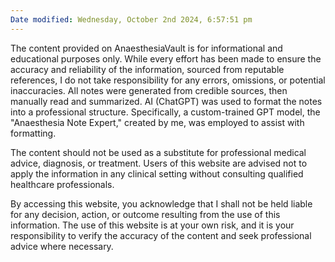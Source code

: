 ```yaml
---
Date modified: Wednesday, October 2nd 2024, 6:57:51 pm
---
```

The content provided on AnaesthesiaVault is for informational and educational purposes only. While every effort has been made to ensure the accuracy and reliability of the information, sourced from reputable references, I do not take responsibility for any errors, omissions, or potential inaccuracies. All notes were generated from credible sources, then manually read and summarized. AI (ChatGPT) was used to format the notes into a professional structure. Specifically, a custom-trained GPT model, the "Anaesthesia Note Expert," created by me, was employed to assist with formatting.

The content should not be used as a substitute for professional medical advice, diagnosis, or treatment. Users of this website are advised not to apply the information in any clinical setting without consulting qualified healthcare professionals.

By accessing this website, you acknowledge that I shall not be held liable for any decision, action, or outcome resulting from the use of this information. The use of this website is at your own risk, and it is your responsibility to verify the accuracy of the content and seek professional advice where necessary.